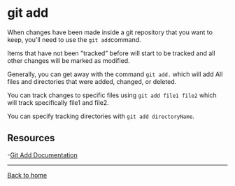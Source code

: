 # git add

When changes have been made inside a git repository that you want to keep, you'll need to use the `git add`command.

Items that have not been "tracked" before will start to be tracked and all other changes will be marked as modified.

Generally, you can get away with the command `git add.` which will add All files and directories that were added, changed, or deleted.

You can track changes to specific files using `git add file1 file2` which will track specifically file1 and file2.

You can specify tracking directories with `git add directoryName`.

## Resources

-[Git Add Documentation](http://git-scm.com/docs/git-add)

---
[Back to home](../README.md)